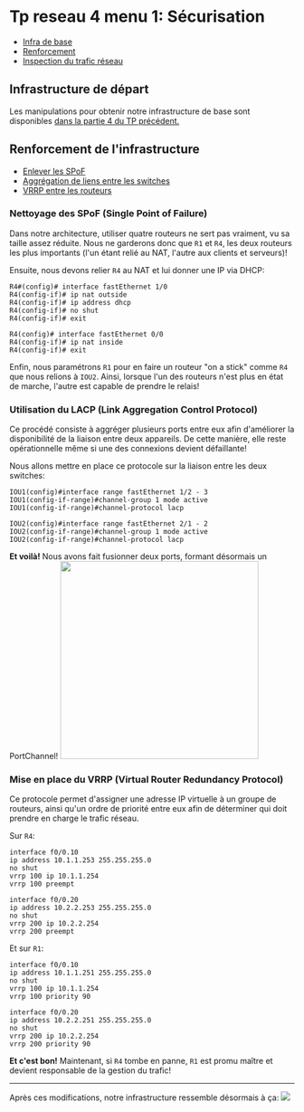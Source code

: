 # Tp reseau 4 menu 1: Sécurisation

* [Infra de base](#infrastructure-de-départ)
* [Renforcement](#renforcement-de-linfrastructure)
* [Inspection du trafic réseau](#hé-la-qui-va-là?)

## Infrastructure de départ

Les manipulations pour obtenir notre infrastructure de base sont disponibles [dans la partie 4 du TP précédent.](https://github.com/DamienOrl/TP-reseau-3/blob/master/README.md#iv-lab-final)

## Renforcement de l'infrastructure
* [Enlever les SPoF](#nettoyage-des-spof-single-point-of-failure)
* [Aggrégation de liens entre les switches](#utilisation-du-lacp-link-aggregation-control-protocol)
* [VRRP entre les routeurs](#mise-en-place-du-vrrp-virtual-router-redundancy-protocol)

### Nettoyage des SPoF (Single Point of Failure)
Dans notre architecture, utiliser quatre routeurs ne sert pas vraiment, vu sa taille assez réduite. Nous ne garderons donc que `R1` et `R4`, les deux routeurs les plus importants (l'un étant relié au NAT, l'autre aux clients et serveurs)!

Ensuite, nous devons relier `R4` au NAT et lui donner une IP via DHCP:

```
R4#(config)# interface fastEthernet 1/0
R4(config-if)# ip nat outside
R4(config-if)# ip address dhcp
R4(config-if)# no shut
R4(config-if)# exit

R4(config)# interface fastEthernet 0/0
R4(config-if)# ip nat inside
R4(config-if)# exit
```

Enfin, nous paramétrons `R1` pour en faire un routeur "on a stick" comme `R4` que nous relions à `IOU2`. Ainsi, lorsque l'un des routeurs n'est plus en état de marche, l'autre est capable de prendre le relais!

### Utilisation du LACP (Link Aggregation Control Protocol)

Ce procédé consiste à aggréger plusieurs ports entre eux afin d'améliorer la disponibilité de la liaison entre deux appareils. De cette manière, elle reste opérationnelle même si une des connexions devient défaillante!

Nous allons mettre en place ce protocole sur la liaison entre les deux switches:

```
IOU1(config)#interface range fastEthernet 1/2 - 3
IOU1(config-if-range)#channel-group 1 mode active
IOU1(config-if-range)#channel-protocol lacp
```

```
IOU2(config)#interface range fastEthernet 2/1 - 2
IOU2(config-if-range)#channel-group 1 mode active
IOU2(config-if-range)#channel-protocol lacp
```

**Et voilà!** Nous avons fait fusionner deux ports, formant désormais un PortChannel!
<img src="https://media.giphy.com/media/MY6LrEW1m6rgA/giphy.gif" width="350">

### Mise en place du VRRP (Virtual Router Redundancy Protocol)

Ce protocole permet d'assigner une adresse IP virtuelle à un groupe de routeurs, ainsi qu'un ordre de priorité entre eux afin de déterminer qui doit prendre en charge le trafic réseau.

Sur `R4`:
```
interface f0/0.10
ip address 10.1.1.253 255.255.255.0
no shut
vrrp 100 ip 10.1.1.254
vrrp 100 preempt

interface f0/0.20
ip address 10.2.2.253 255.255.255.0
no shut
vrrp 200 ip 10.2.2.254
vrrp 200 preempt
```


Et sur `R1`:
```
interface f0/0.10
ip address 10.1.1.251 255.255.255.0
no shut
vrrp 100 ip 10.1.1.254
vrrp 100 priority 90

interface f0/0.20
ip address 10.2.2.251 255.255.255.0
no shut
vrrp 200 ip 10.2.2.254
vrrp 200 priority 90
```

**Et c'est bon!** Maintenant, si `R4` tombe en panne, `R1` est promu maître et devient responsable de la gestion du trafic!

----
Après ces modifications, notre infrastructure ressemble désormais à ça:
<img src="Captures/Infra renforcée.png" />
